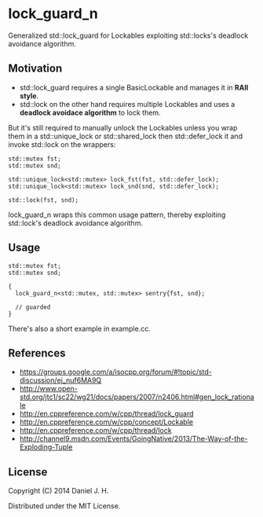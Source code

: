 lock\_guard\_n
============

Generalized std::lock\_guard for Lockables exploiting std::locks's deadlock avoidance algorithm.


## Motivation

 * std::lock\_guard requires a single BasicLockable and manages it in **RAII style**.
 * std::lock on the other hand requires multiple Lockables and uses a **deadlock avoidace algorithm** to lock them.

But it's still required to manually unlock the Lockables unless you wrap them in a std::unique\_lock or std::shared\_lock then std::defer\_lock it and invoke std::lock on the wrappers:

    std::mutex fst;
    std::mutex snd;

    std::unique_lock<std::mutex> lock_fst(fst, std::defer_lock); 
    std::unique_lock<std::mutex> lock_snd(snd, std::defer_lock); 

    std::lock(fst, snd);

lock\_guard\_n wraps this common usage pattern, thereby exploiting std::lock's deadlock avoidance algorithm.


## Usage

    std::mutex fst;
    std::mutex snd;

    {
      lock_guard_n<std::mutex, std::mutex> sentry{fst, snd};

      // guarded
    }

There's also a short example in example.cc.


## References

 * https://groups.google.com/a/isocpp.org/forum/#!topic/std-discussion/ej_nuf6MA9Q
 * http://www.open-std.org/jtc1/sc22/wg21/docs/papers/2007/n2406.html#gen_lock_rationale
 * http://en.cppreference.com/w/cpp/thread/lock_guard
 * http://en.cppreference.com/w/cpp/concept/Lockable
 * http://en.cppreference.com/w/cpp/thread/lock
 * http://channel9.msdn.com/Events/GoingNative/2013/The-Way-of-the-Exploding-Tuple


## License

Copyright (C) 2014 Daniel J. H.

Distributed under the MIT License.
